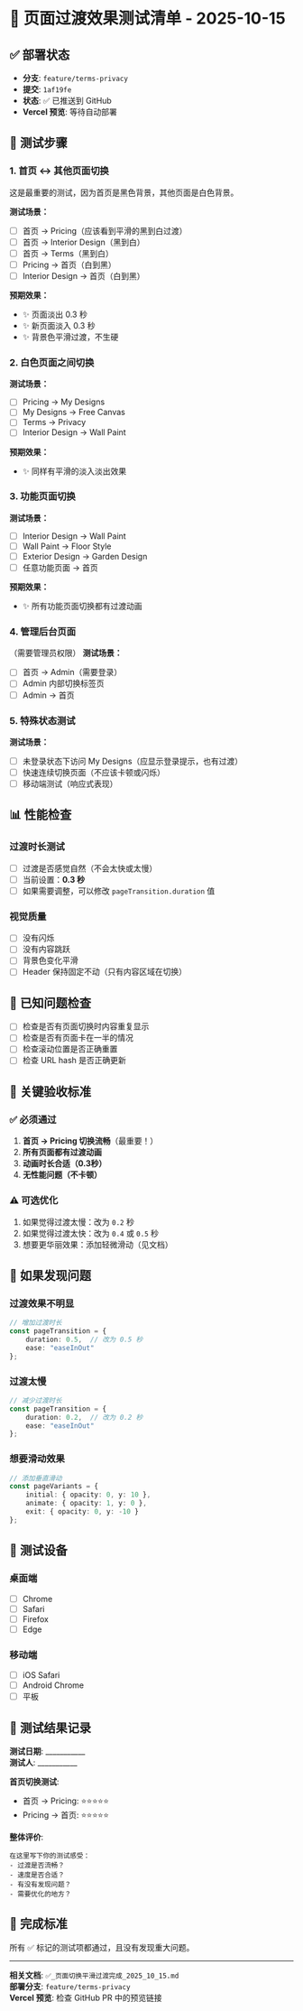 # 🚀 页面过渡效果测试清单 - 2025-10-15

## ✅ 部署状态
- **分支**: `feature/terms-privacy`
- **提交**: `1af19fe`
- **状态**: ✅ 已推送到 GitHub
- **Vercel 预览**: 等待自动部署

## 🧪 测试步骤

### 1. 首页 ↔ 其他页面切换
这是最重要的测试，因为首页是黑色背景，其他页面是白色背景。

**测试场景：**
- [ ] 首页 → Pricing（应该看到平滑的黑到白过渡）
- [ ] 首页 → Interior Design（黑到白）
- [ ] 首页 → Terms（黑到白）
- [ ] Pricing → 首页（白到黑）
- [ ] Interior Design → 首页（白到黑）

**预期效果：** 
- ✨ 页面淡出 0.3 秒
- ✨ 新页面淡入 0.3 秒
- ✨ 背景色平滑过渡，不生硬

### 2. 白色页面之间切换
**测试场景：**
- [ ] Pricing → My Designs
- [ ] My Designs → Free Canvas
- [ ] Terms → Privacy
- [ ] Interior Design → Wall Paint

**预期效果：**
- ✨ 同样有平滑的淡入淡出效果

### 3. 功能页面切换
**测试场景：**
- [ ] Interior Design → Wall Paint
- [ ] Wall Paint → Floor Style
- [ ] Exterior Design → Garden Design
- [ ] 任意功能页面 → 首页

**预期效果：**
- ✨ 所有功能页面切换都有过渡动画

### 4. 管理后台页面
（需要管理员权限）
**测试场景：**
- [ ] 首页 → Admin（需要登录）
- [ ] Admin 内部切换标签页
- [ ] Admin → 首页

### 5. 特殊状态测试
**测试场景：**
- [ ] 未登录状态下访问 My Designs（应显示登录提示，也有过渡）
- [ ] 快速连续切换页面（不应该卡顿或闪烁）
- [ ] 移动端测试（响应式表现）

## 📊 性能检查

### 过渡时长测试
- [ ] 过渡是否感觉自然（不会太快或太慢）
- [ ] 当前设置：**0.3 秒**
- [ ] 如果需要调整，可以修改 `pageTransition.duration` 值

### 视觉质量
- [ ] 没有闪烁
- [ ] 没有内容跳跃
- [ ] 背景色变化平滑
- [ ] Header 保持固定不动（只有内容区域在切换）

## 🐛 已知问题检查

- [ ] 检查是否有页面切换时内容重复显示
- [ ] 检查是否有页面卡在一半的情况
- [ ] 检查滚动位置是否正确重置
- [ ] 检查 URL hash 是否正确更新

## 🎯 关键验收标准

### ✅ 必须通过
1. **首页 → Pricing 切换流畅**（最重要！）
2. **所有页面都有过渡动画**
3. **动画时长合适（0.3秒）**
4. **无性能问题（不卡顿）**

### ⚠️ 可选优化
1. 如果觉得过渡太慢：改为 `0.2` 秒
2. 如果觉得过渡太快：改为 `0.4` 或 `0.5` 秒
3. 想要更华丽效果：添加轻微滑动（见文档）

## 🔧 如果发现问题

### 过渡效果不明显
```typescript
// 增加过渡时长
const pageTransition = {
    duration: 0.5,  // 改为 0.5 秒
    ease: "easeInOut"
};
```

### 过渡太慢
```typescript
// 减少过渡时长
const pageTransition = {
    duration: 0.2,  // 改为 0.2 秒
    ease: "easeInOut"
};
```

### 想要滑动效果
```typescript
// 添加垂直滑动
const pageVariants = {
    initial: { opacity: 0, y: 10 },
    animate: { opacity: 1, y: 0 },
    exit: { opacity: 0, y: -10 }
};
```

## 📱 测试设备

### 桌面端
- [ ] Chrome
- [ ] Safari
- [ ] Firefox
- [ ] Edge

### 移动端
- [ ] iOS Safari
- [ ] Android Chrome
- [ ] 平板

## 📝 测试结果记录

**测试日期**: ___________  
**测试人**: ___________  

**首页切换测试**:
- 首页 → Pricing: ⭐⭐⭐⭐⭐
- Pricing → 首页: ⭐⭐⭐⭐⭐

**整体评价**:
```
在这里写下你的测试感受：
- 过渡是否流畅？
- 速度是否合适？
- 有没有发现问题？
- 需要优化的地方？
```

## 🎉 完成标准

所有 ✅ 标记的测试项都通过，且没有发现重大问题。

---

**相关文档**: `✅_页面切换平滑过渡完成_2025_10_15.md`  
**部署分支**: `feature/terms-privacy`  
**Vercel 预览**: 检查 GitHub PR 中的预览链接

